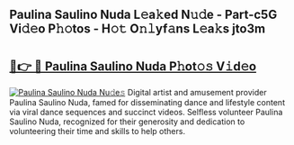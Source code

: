 ## Paulina Saulino Nuda L𝚎a𝚔ed N𝚞𝚍e - Part-c5G Vi𝚍𝚎o P𝚑𝚘tos - H𝚘𝚝 O𝚗𝚕yf𝚊ns L𝚎a𝚔s jto3m

# <h2><a href="http://kff7f7n.oniu.top/?m=Paulina+Saulino+Nuda">🔗👉 🔴 Paulina Saulino Nuda P𝚑ot𝚘𝚜 V𝚒d𝚎o</a></h2>

[![Paulina Saulino Nuda Nu𝚍e𝚜](https://i.imgur.com/0qMVB7G.gif)](http://kff7f7n.oniu.top/?m=Paulina+Saulino+Nuda)
Digital artist and amusement provider Paulina Saulino Nuda, famed for disseminating dance and lifestyle content via viral dance sequences and succinct videos. Selfless volunteer Paulina Saulino Nuda, recognized for their generosity and dedication to volunteering their time and skills to help others.  
